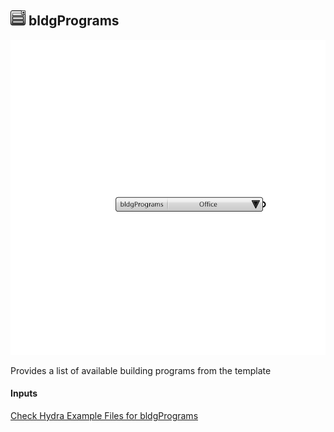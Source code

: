 ## ![](../../images/icons/bldgPrograms.png) bldgPrograms

![](../../images/components/bldgPrograms.png)

Provides a list of available building programs from the template

#### Inputs


[Check Hydra Example Files for bldgPrograms](https://hydrashare.github.io/hydra/index.html?keywords=Honeybee_bldgPrograms)
